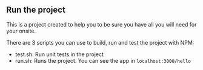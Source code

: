 ## Run the project
This is a project created to help you to be sure you have all you will need for your onsite.

There are 3 scripts you can use to build, run and test the project with NPM:

- test.sh: Run unit tests in the project
- run.sh: Runs the project. You can see the app in `localhost:3000/hello`